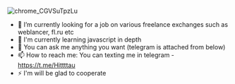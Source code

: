 ![chrome_CGVSuTpzLu](https://user-images.githubusercontent.com/74827598/171298840-fb51d191-e5aa-4011-954a-4a3ee15fe205.png)


- 🔭 I’m currently looking for a job on various freelance exchanges such as weblancer, fl.ru etc
- 🌱 I'm currently learning javascript in depth
- 💬 You can ask me anything you want (telegram is attached from below)
- 📫 How to reach me: You can texting me in telegram - https://t.me/Hittttau
- ⚡ I'm will be glad to cooperate

